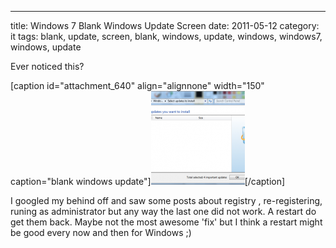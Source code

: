 ---
title: Windows 7 Blank Windows Update Screen
date: 2011-05-12
category: it
tags: blank, update, screen, blank, windows, update, windows, windows7, windows, update

Ever noticed this?

\[caption id="attachment\_640" align="alignnone" width="150" caption="blank windows update"\][![blank windows update](images/winupdt-150x150.png "winupdt")](http://www.guldmyr.com/blog/wp-content/uploads/winupdt.png)\[/caption\]

I googled my behind off and saw some posts about registry , re-registering, runing as administrator but any way the last one did not work. A restart do get them back. Maybe not the most awesome 'fix' but I think a restart might be good every now and then for Windows ;)

